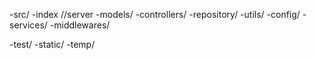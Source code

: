 
-src/
  -index //server
  -models/
  -controllers/
  -repository/
  -utils/
  -config/
  -services/
  -middlewares/


  -test/
  -static/
  -temp/



  <!-- role-based - implementing
  feature-based

  -flights
     -models
     -controllers
  -search
     -models
     -controllers -->
